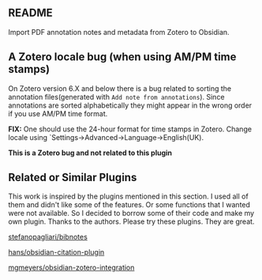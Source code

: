 ## README
Import PDF annotation notes and metadata from Zotero to Obsidian.

## A Zotero locale bug (when using AM/PM time stamps)
On Zotero version 6.X and below there is a bug related to sorting the annotation files(generated with `Add note from annotations`). Since annotations are sorted alphabetically they might appear in the wrong order if you use AM/PM time format. 

**FIX:** One should use the 24-hour format for time stamps in Zotero. Change locale using `Settings->Advanced->Language->English(UK).

**This is a Zotero bug and not related to this plugin** 

## Related  or Similar Plugins
This work is inspired by the plugins mentioned in this section. I used all of them and didn't like some of the features. Or some functions that I wanted were not available. So I decided to borrow some of their code and make my own plugin. Thanks to the authors. Please try these plugins. They are great.

[stefanopagliari/bibnotes](https://github.com/stefanopagliari/bibnotes)

[hans/obsidian-citation-plugin](https://github.com/hans/obsidian-citation-plugin)

[mgmeyers/obsidian-zotero-integration](https://github.com/mgmeyers/obsidian-zotero-integration)